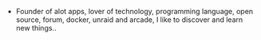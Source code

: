- Founder of alot apps, lover of technology, programming language, open source, forum, docker, unraid and arcade, I like to discover and learn new things..
  <br>



































































































































































































































































































































































































































































































































